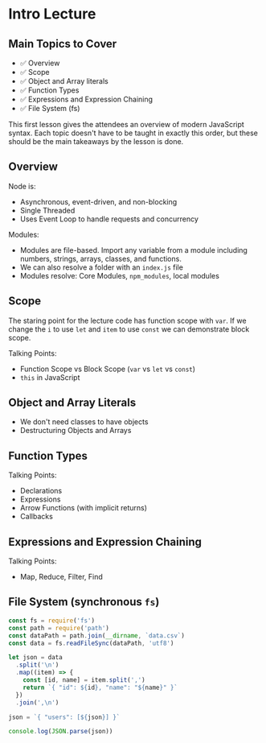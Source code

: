 # Intro Lecture

## Main Topics to Cover

- ✅ Overview
- ✅ Scope
- ✅ Object and Array literals
- ✅ Function Types
- ✅ Expressions and Expression Chaining
- ✅ File System (fs)

This first lesson gives the attendees an overview of modern JavaScript syntax. Each topic doesn't have to be taught in exactly this order, but these should be the main takeaways by the lesson is done.

## Overview

Node is:

- Asynchronous, event-driven, and non-blocking
- Single Threaded
- Uses Event Loop to handle requests and concurrency

Modules:

- Modules are file-based. Import any variable from a module including numbers, strings, arrays, classes, and functions.
- We can also resolve a folder with an `index.js` file
- Modules resolve: Core Modules, `npm_modules`, local modules

## Scope

The staring point for the lecture code has function scope with `var`. If we change the `i` to use `let` and `item` to use `const` we can demonstrate block scope.

Talking Points:

- Function Scope vs Block Scope (`var` vs `let` vs `const`)
- `this` in JavaScript

## Object and Array Literals

- We don't need classes to have objects
- Destructuring Objects and Arrays

## Function Types

Talking Points:

- Declarations
- Expressions
- Arrow Functions (with implicit returns)
- Callbacks

## Expressions and Expression Chaining

Talking Points:

- Map, Reduce, Filter, Find

## File System (synchronous `fs`)

```js
const fs = require('fs')
const path = require('path')
const dataPath = path.join(__dirname, `data.csv`)
const data = fs.readFileSync(dataPath, 'utf8')

let json = data
  .split('\n')
  .map((item) => {
    const [id, name] = item.split(',')
    return `{ "id": ${id}, "name": "${name}" }`
  })
  .join(',\n')

json = `{ "users": [${json}] }`

console.log(JSON.parse(json))
```
